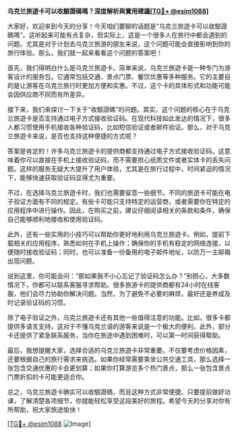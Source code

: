 **乌克兰旅遊卡可以收驗證碼嗎？深度解析與實用建議[[TG💪+ @esim1088](https://t.me/s/esim1088)]**

大家好，欢迎来到今天的分享！今天咱们要聊的话题是“乌克兰旅遊卡可以收驗證碼嗎”。这听起来可能有点复杂，但实际上，这是一个很多人在旅行中都会遇到的问题。尤其是对于计划去乌克兰旅游的朋友来说，这个问题可能会直接影响到你的旅行体验。那么，我们就一起来看看这个问题的答案吧！

首先，我们得明白什么是乌克兰旅遊卡。简单来说，乌克兰旅遊卡是一种专门为游客设计的服务包，它通常包括交通、景点门票、餐饮优惠等多种服务。它的主要目的是让游客在乌克兰旅行时更加方便和实惠。不过，这个卡的具体形式和功能可能会因供应商不同而有所差异。

接下来，我们来探讨一下关于“收驗證碼”的问题。其实，这个问题的核心在于乌克兰旅遊卡是否支持通过电子方式接收验证码。在现代科技如此发达的情况下，很多人都习惯使用手机接收各种验证码，比如短信验证或者邮件验证。那么，对于乌克兰旅遊卡来说，是否也支持这种便捷的方式呢？

答案是肯定的！许多乌克兰旅遊卡的提供商都支持通过电子方式接收验证码。这意味着你可以直接在手机上接收验证码，而不需要担心纸质文件或者实体卡的丢失问题。这样的服务无疑大大提升了用户体验，尤其是在旅行过程中，时间紧迫的情况下，能够快速获取验证码显得尤为重要。

不过，在选择乌克兰旅遊卡时，我们也需要留意一些细节。不同的旅遊卡可能在电子验证方面有不同的规定。有些卡可能只支持特定的运营商，或者需要你在特定的应用程序中进行操作。因此，在购买之前，建议仔细阅读相关的条款和条件，确保自己能够顺利地接收和使用验证码。

此外，还有一些实用的小技巧可以帮助你更好地利用乌克兰旅遊卡。例如，提前下载相关的应用程序，熟悉如何在手机上操作；确保你的手机有稳定的网络连接，以便随时接收验证码；同时，也可以准备一份备用的电子邮件地址，以防万一主邮箱出现问题。

说到这里，你可能会问：“那如果我不小心忘记了验证码怎么办？”别担心，大多数情况下，你都可以联系客服寻求帮助。很多旅游卡的提供商都有24小时在线客服，他们会尽力协助你解决问题。当然，为了避免不必要的麻烦，最好还是养成及时记录验证码的习惯。

除了电子验证之外，乌克兰旅遊卡还有其他一些值得注意的功能。比如，很多卡都提供多语言支持，这对于不懂乌克兰语的游客来说是一个极大的便利。此外，部分卡还提供了紧急联系服务，当你在旅途中遇到困难时，可以第一时间获得帮助。

最后，我想提醒大家，选择合适的乌克兰旅遊卡非常重要。不仅要考虑价格因素，还要根据自己的旅行需求来挑选。如果你经常需要乘坐公共交通工具，那么选择一张包含交通优惠的卡会更划算；如果你打算游览多个热门景点，那么一张包含景点门票折扣的卡可能更适合你。

总之，乌克兰旅遊卡确实可以收驗證碼，而且这种方式非常便捷。只要提前做好功课，了解清楚各项细节，你就能轻松享受这段美好的旅程。希望今天的分享对你有所帮助，祝大家旅途愉快！

[[TG💪+ @esim1088](https://t.me/s/esim1088) ![Image](https://i.postimg.cc/4NQfJmqS/Snipaste-2025-05-13-00-14-12.png)]